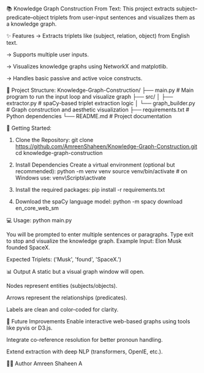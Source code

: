📚 Knowledge Graph Construction From Text:
This project extracts subject–predicate–object triplets from user-input sentences and visualizes them as a knowledge graph.

✨ Features
-> Extracts triplets like (subject, relation, object) from English text.

-> Supports multiple user inputs.

-> Visualizes knowledge graphs using NetworkX and matplotlib.

-> Handles basic passive and active voice constructs.

📁 Project Structure:
Knowledge-Graph-Construction/
├── main.py                # Main program to run the input loop and visualize graph
├── src/
│   ├── extractor.py       # spaCy-based triplet extraction logic
│   └── graph_builder.py   # Graph construction and aesthetic visualization
├── requirements.txt       # Python dependencies
└── README.md              # Project documentation

🚀 Getting Started:
1. Clone the Repository:
git clone https://github.com/AmreenShaheen/Knowledge-Graph-Construction.git
cd knowledge-graph-construction

2. Install Dependencies
Create a virtual environment (optional but recommended):
python -m venv venv
source venv/bin/activate  # on Windows use: venv\Scripts\activate

3. Install the required packages:
pip install -r requirements.txt

4. Download the spaCy language model:
python -m spacy download en_core_web_sm

💻 Usage:
python main.py

You will be prompted to enter multiple sentences or paragraphs. Type exit to stop and visualize the knowledge graph.
Example Input:
Elon Musk founded SpaceX.

Expected Triplets:
('Musk', 'found', 'SpaceX.')

📊 Output
A static but a visual graph window will open.

Nodes represent entities (subjects/objects).

Arrows represent the relationships (predicates).

Labels are clean and color-coded for clarity.

📌 Future Improvements
Enable interactive web-based graphs using tools like pyvis or D3.js.

Integrate co-reference resolution for better pronoun handling.

Extend extraction with deep NLP (transformers, OpenIE, etc.).

🧑‍💻 Author
Amreen Shaheen A

